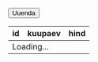 
<style>
  .price{
    text-align: end;
  }
  .cheap{
    color: coral;
  }
  .page-header{
    padding: 0;
  }
  .day_space{
    background: aliceblue;
  }
</style>

<button onclick="getData()">Uuenda</button>
<table>
  <thead>
    <tr>
      <th>id</th>
      <th>kuupaev</th>
      <th>hind</th>
    </tr>
  </thead>
  <tbody  id="prices">
    <tr><td colspan="3">Loading...</td></tr>
  </tbody>
</table>


<script>
  function getData(){
    const today = new Date()
    const start = new Date(today)
    start.setHours(today.getHours()-1)
    const end   = new Date(today)
    end.setHours(today.getHours()+24*2)
    const prices = document.querySelector("#prices")
    prices.innerHTML = `<tr><td colspan="3">Loading...</td></tr>`

    fetch(`https://dashboard.elering.ee/api/nps/price?start=${start.toISOString()}&end=${end.toISOString()}`).then(r=>r.json()).then(res=>{
      const data  = res.data.ee
      const cheap = data.map(row=>row.price).sort((a,b)=>a-b).slice(0,5)
      window.data = data

      let html = ""
      for (let i=0;i<data.length;i++){
        const row  = data[i];
        const time = new Date(row.timestamp*1000).toLocaleString('et-EE');
        const cheapClass = cheap.includes(row.price) ? 'cheap' : ''
        if (time.includes("00:00:00")) html += `<tr><td class="day_space" colspan="3"></td></tr>` // new day
        html += `<tr><td>${i}</td><td>${time}</td><td class="price ${cheapClass}">${row.price.toFixed(2)}</td></tr>`
      }
      prices.innerHTML = html
    })
  }
  
  getData()
</script>



<!-- Yandex.Metrika counter -->
<script type="text/javascript" >
   (function(m,e,t,r,i,k,a){m[i]=m[i]||function(){(m[i].a=m[i].a||[]).push(arguments)};
   m[i].l=1*new Date();k=e.createElement(t),a=e.getElementsByTagName(t)[0],k.async=1,k.src=r,a.parentNode.insertBefore(k,a)})
   (window, document, "script", "https://mc.yandex.ru/metrika/tag.js", "ym");

   ym(86524892, "init", {
        clickmap:true,
        trackLinks:true,
        accurateTrackBounce:true
   });
</script>
<noscript><div><img src="https://mc.yandex.ru/watch/86524892" style="position:absolute; left:-9999px;" alt="" /></div></noscript>
<!-- /Yandex.Metrika counter -->
